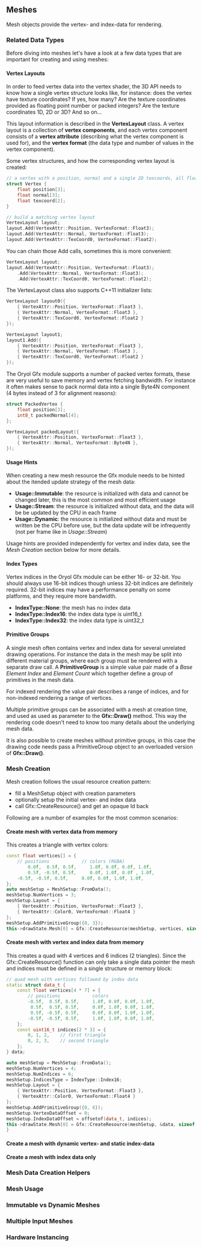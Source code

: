 ## Meshes

Mesh objects provide the vertex- and index-data for rendering.

### Related Data Types

Before diving into meshes let's have a look at a few data types
that are important for creating and using meshes:

#### Vertex Layouts

In order to feed vertex data into the vertex shader, the 3D API needs
to know how a single vertex structure looks like, for instance: does
the vertex have texture coordinates? If yes, how many? Are the texture
coordinates provided as floating point number or packed integers? Are
the texture coordinates 1D, 2D or 3D? And so on...

This layout information is described in the **VertexLayout** class. A
vertex layout is a collection of **vertex components**, and each vertex
component consists of a **vertex attribute** (describing what the
vertex component is used for), and the **vertex format** (the data
type and number of values in the vertex component).

Some vertex structures, and how the corresponding vertex layout is created:

```cpp
// a vertex with a position, normal and a single 2D texcoords, all floats
struct Vertex {
    float position[3];  
    float normal[3];
    float texcoord[2];
}

// build a matching vertex layout
VertexLayout layout;
layout.Add(VertexAttr::Position, VertexFormat::Float3);
layout.Add(VertexAttr::Normal, VertexFormat::Float3);
layout.Add(VertexAttr::TexCoord0, VertexFormat::Float2);
```

You can chain those Add calls, sometimes this is more convenient:

```cpp
VertexLayout layout;
layout.Add(VertexAttr::Position, VertexFormat::Float3);
    .Add(VertexAttr::Normal, VertexFormat::Float3);
    .Add(VertexAttr::TexCoord0, VertexFormat::Float2);
```

The VertexLayout class also supports C++11 initializer lists:

```cpp
VertexLayout layout0({
    { VertexAttr::Position, VertexFormat::Float3 },
    { VertexAttr::Normal, VertexFormat::Float3 },
    { VertexAttr::TexCoord0, VertexFormat::Float2 }
});

VertexLayout layout1;
layout1.Add({
    { VertexAttr::Position, VertexFormat::Float3 },
    { VertexAttr::Normal, VertexFormat::Float3 },
    { VertexAttr::TexCoord0, VertexFormat::Float2 }
});
```

The Oryol Gfx module supports a number of packed vertex formats, these are
very useful to save memory and vertex fetching bandwidth. For instance it
often makes sense to pack normal data into a single Byte4N component (4
bytes instead of 3 for alignment reasons):

```cpp
struct PackedVertex {
    float position[3];
    int8_t packedNormal[4];
};

VertexLayout packedLayout({
    { VertexAttr::Position, VertexFormat::Float3 },
    { VertexAttr::Normal, VertexFormat::Byte4N },
});
```

#### Usage Hints

When creating a new mesh resource the Gfx module needs to be hinted about
the itended update strategy of the mesh data:

* **Usage::Immutable**: the resource is initialized with data and cannot be
changed later, this is the most common and most efficient usage
* **Usage::Stream**: the resource is initialized without data, and the data
will be be updated by the CPU in each frame
* **Usage::Dynamic**: the resource is initialized without data and must
be written be the CPU before use, but the data update will be infrequently
(not per frame like in _Usage::Stream_)

Usage hints are provided independently for vertex and index data, see
the _Mesh Creation_ section below for more details.

#### Index Types

Vertex indices in the Oryol Gfx module can be either 16- or 32-bit. You
should always use 16-bit indices though unless 32-bit indices are definitely
required. 32-bit indices may have a performance penalty on some platforms,
and they require more bandwidth.

* **IndexType::None**: the mesh has no index data
* **IndexType::Index16**: the index data type is uint16_t
* **IndexType::Index32**: the index data type is uint32_t

#### Primitive Groups

A single mesh often contains vertex and index data for several unrelated
drawing operations. For instance the data in the mesh may be split into
different material groups, where each group must be rendered with 
a separate draw call. A **PrimitiveGroup** is a simple value pair
made of a _Base Element Index_ and _Element Count_ which together
define a group of primitives in the mesh data.

For indexed rendering the value pair describes a range of indices,
and for non-indexed rendering a range of vertices.

Multiple primitive groups can be associated with a mesh at creation time,
and used as used as parameter to the **Gfx::Draw()** method. This way the
rendering code doesn't need to know too many details about the underlying
mesh data.

It is also possible to create meshes without primitive groups, in this
case the drawing code needs pass a PrimitiveGroup object to
an overloaded version of **Gfx::Draw()**.

### Mesh Creation

Mesh creation follows the usual resource creation pattern:

* fill a MeshSetup object with creation parameters
* optionally setup the initial vertex- and index data
* call Gfx::CreateResource() and get an opaque Id back

Following are a number of examples for the most common scenarios:

#### Create mesh with vertex data from memory

This creates a triangle with vertex colors:

```cpp
const float vertices[] = {
    // positions            // colors (RGBA)
        0.0f,  0.5f, 0.5f,     1.0f, 0.0f, 0.0f, 1.0f,
        0.5f, -0.5f, 0.5f,     0.0f, 1.0f, 0.0f , 1.0f,
    -0.5f, -0.5f, 0.5f,     0.0f, 0.0f, 1.0f, 1.0f,
};
auto meshSetup = MeshSetup::FromData();
meshSetup.NumVertices = 3;
meshSetup.Layout = {
    { VertexAttr::Position, VertexFormat::Float3 },
    { VertexAttr::Color0, VertexFormat::Float4 }
};
meshSetup.AddPrimitiveGroup({0, 3});
this->drawState.Mesh[0] = Gfx::CreateResource(meshSetup, vertices, sizeof(vertices));
```

#### Create mesh with vertex and index data from memory

This creates a quad with 4 vertices and 6 indices (2 triangles). Since
the Gfx::CreateResource() function can only take a single data pointer the mesh
and indices must be defined in a single structure or memory block:

```cpp
// quad mesh with vertices followed by index data
static struct data_t {
    const float vertices[4 * 7] = {
        // positions            colors
        -0.5f,  0.5f, 0.5f,     1.0f, 0.0f, 0.0f, 1.0f,
         0.5f,  0.5f, 0.5f,     0.0f, 1.0f, 0.0f, 1.0f,
         0.5f, -0.5f, 0.5f,     0.0f, 0.0f, 1.0f, 1.0f,
        -0.5f, -0.5f, 0.5f,     1.0f, 1.0f, 0.0f, 1.0f,
    };
    const uint16_t indices[2 * 3] = {
        0, 1, 2,    // first triangle
        0, 2, 3,    // second triangle
    };
} data;

auto meshSetup = MeshSetup::FromData();
meshSetup.NumVertices = 4;
meshSetup.NumIndices = 6;
meshSetup.IndicesType = IndexType::Index16;
meshSetup.Layout = {
    { VertexAttr::Position, VertexFormat::Float3 },
    { VertexAttr::Color0, VertexFormat::Float4 }
};
meshSetup.AddPrimitiveGroup({0, 6});
meshSetup.VertexDataOffset = 0;
meshSetup.IndexDataOffset = offsetof(data_t, indices);
this->drawState.Mesh[0] = Gfx::CreateResource(meshSetup, &data, sizeof(data));
}
```

#### Create a mesh with dynamic vertex- and static index-data

#### Create a mesh with index data only

### Mesh Data Creation Helpers

### Mesh Usage

### Immutable vs Dynamic Meshes

### Multiple Input Meshes

### Hardware Instancing



